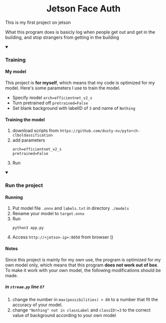<div align="center">

# Jetson Face Auth

</div>

This is my first project on jetson

What this program does is basicly log when people get out and get in the building, and stop strangers from getting in the building

<details open>
<summary>

### Training

</summary>

#### My model
This project is **for myself**, which means that my code is optimized for my model. Here's some parameters I use to train the model.
- Specify model `arch=efficientnet_v2_s`
- Turn pretrained off `pretrained=False`
- Set blank background with labelID of `3` and name of `Nothing`

#### Training the model
1. download scripts from `https://github.com/dusty-nv/pytorch-clboldassification`
2. add parameters
    ```
    arch=efficientnet_v2_s
    pretrained=False
    ```
3. Run

</details>

<details open>
<summary>

### Run the project
</summary>

#### Running
1. Put model file `.onnx` and `labels.txt` in directory `./models`
2. Rename your model to `target.onnx`
3. Run 
    ```shell
    python3 app.py
    ```
4. Access `http://<jetson-ip>:8050` from browser ()

#### Notes
Since this project is mainly for my own use, the program is optimized for my own model only, which means that this program **does not work out of box**. To make it work with your own model, the following modifications should be made.

##### in `stream.py` line `87`
1. change the number in `max(possibilities) > 80` to a number that fit the accuracy of your model.
2. change `"Nothing" not in classLabel` and `classID!=3` to the correct value of background according to your own model

</details>